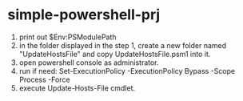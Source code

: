 # simple-powershell-prj

1. print out $Env:PSModulePath
2. in the folder displayed in the step 1, create a new folder named "UpdateHostsFile" and copy UpdateHostsFile.psm1 into it.
3. open powershell console as administrator.
4. run if need: Set-ExecutionPolicy -ExecutionPolicy Bypass -Scope Process -Force
5. execute Update-Hosts-File cmdlet.
